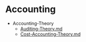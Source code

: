
# Accounting

- Accounting-Theory
  - [Auditing-Theory.md](./Auditing-Theory.md)
  - [Cost-Accounting-Theory.md](./Cost-Accounting-Theory.md)
